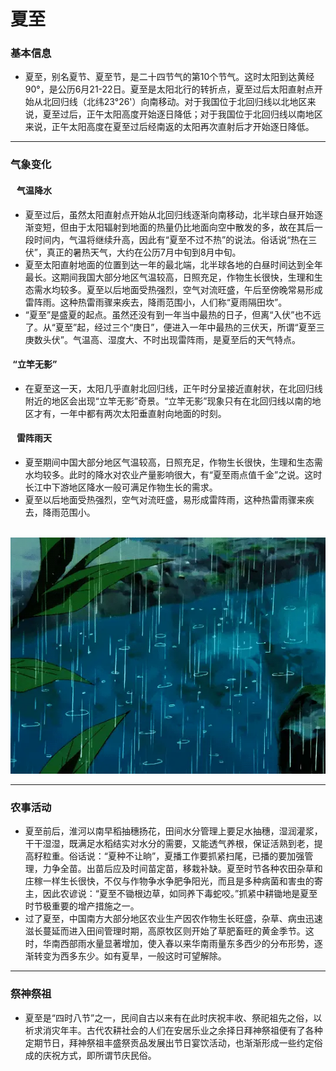 # 夏至

### 基本信息
- 夏至，别名夏节、夏至节，是二十四节气的第10个节气。这时太阳到达黄经90°，是公历6月21-22日。夏至是太阳北行的转折点，夏至过后太阳直射点开始从北回归线（北纬23°26&#39;）向南移动。对于我国位于北回归线以北地区来说，夏至过后，正午太阳高度开始逐日降低；对于我国位于北回归线以南地区来说，正午太阳高度在夏至过后经南返的太阳再次直射后才开始逐日降低。

------------

### 气象变化
#### &nbsp;&nbsp;&nbsp;气温降水
- 夏至过后，虽然太阳直射点开始从北回归线逐渐向南移动，北半球白昼开始逐渐变短，但由于太阳辐射到地面的热量仍比地面向空中散发的多，故在其后一段时间内，气温将继续升高，因此有“夏至不过不热”的说法。俗话说“热在三伏”，真正的暑热天气，大约在公历7月中旬到8月中旬。
- 夏至太阳直射地面的位置到达一年的最北端，北半球各地的白昼时间达到全年最长。这期间我国大部分地区气温较高，日照充足，作物生长很快，生理和生态需水均较多。夏至以后地面受热强烈，空气对流旺盛，午后至傍晚常易形成雷阵雨。这种热雷雨骤来疾去，降雨范围小，人们称“夏雨隔田坎”。
- “夏至”是盛夏的起点。虽然还没有到一年当中最热的日子，但离“入伏”也不远了。从“夏至”起，经过三个“庚日”，便进入一年中最热的三伏天，所谓“夏至三庚数头伏”。气温高、湿度大、不时出现雷阵雨，是夏至后的天气特点。

#### &nbsp;“立竿无影”
- 在夏至这一天，太阳几乎直射北回归线，正午时分呈接近直射状，在北回归线附近的地区会出现“立竿无影”奇景。“立竿无影”现象只有在北回归线以南的地区才有，一年中都有两次太阳垂直射向地面的时刻。

#### &nbsp;&nbsp;&nbsp;雷阵雨天
- 夏至期间中国大部分地区气温较高，日照充足，作物生长很快，生理和生态需水均较多。此时的降水对农业产量影响很大，有“夏至雨点值千金”之说。这时长江中下游地区降水一般可满足作物生长的需求。
- 夏至以后地面受热强烈，空气对流旺盛，易形成雷阵雨，这种热雷雨骤来疾去，降雨范围小。

&nbsp;&nbsp;&nbsp;&nbsp;&nbsp;&nbsp;&nbsp;![暴雨天气](https://github.com/minecraftxiaohu/TalkAboutSomething/raw/main/works/Geography/1/image/2021_0507_32ce8ba5g00qspz0w010ac000f000b9g.gif "暴雨天气")

------------

### 农事活动
- 夏至前后，淮河以南早稻抽穗扬花，田间水分管理上要足水抽穗，湿润灌浆，干干湿湿，既满足水稻结实对水分的需要，又能透气养根，保证活熟到老，提高籽粒重。俗话说：“夏种不让晌”，夏播工作要抓紧扫尾，已播的要加强管理，力争全苗。出苗后应及时间苗定苗，移栽补缺。夏至时节各种农田杂草和庄稼一样生长很快，不仅与作物争水争肥争阳光，而且是多种病菌和害虫的寄主，因此农谚说：“夏至不锄根边草，如同养下毒蛇咬。”抓紧中耕锄地是夏至时节极重要的增产措施之一。
- 过了夏至，中国南方大部分地区农业生产因农作物生长旺盛，杂草、病虫迅速滋长蔓延而进入田间管理时期，高原牧区则开始了草肥畜旺的黄金季节。这时，华南西部雨水量显著增加，使入春以来华南雨量东多西少的分布形势，逐渐转变为西多东少。如有夏旱，一般这时可望解除。

------------

### 祭神祭祖
- 夏至是“四时八节”之一，民间自古以来有在此时庆祝丰收、祭祀祖先之俗，以祈求消灾年丰。古代农耕社会的人们在安居乐业之余择日拜神祭祖便有了各种定期节日，拜神祭祖丰盛祭贡品发展出节日宴饮活动，也渐渐形成一些约定俗成的庆祝方式，即所谓节庆民俗。
